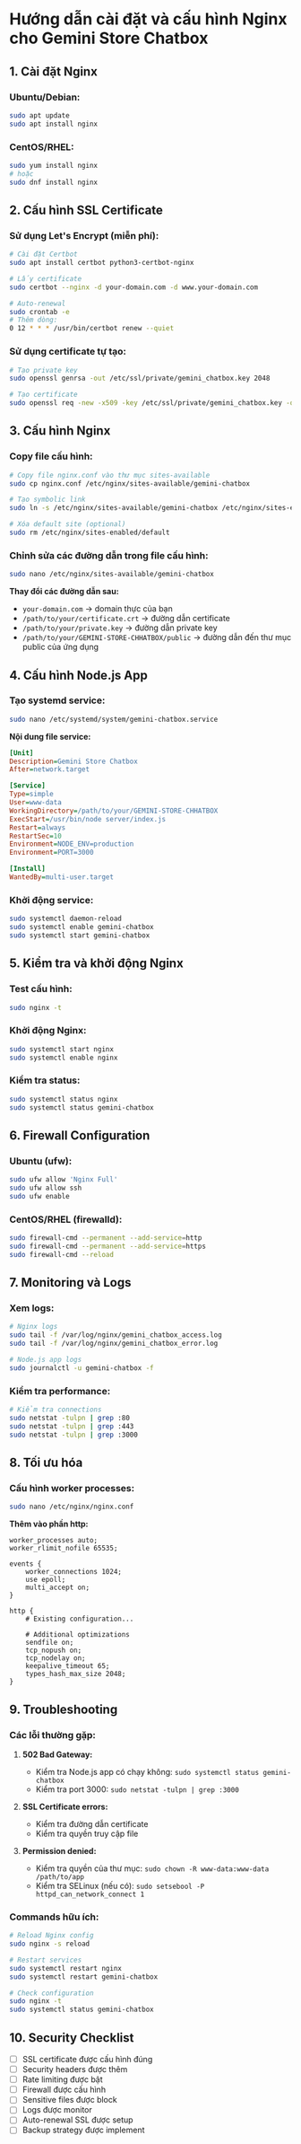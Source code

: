 # Hướng dẫn cài đặt và cấu hình Nginx cho Gemini Store Chatbox

## 1. Cài đặt Nginx

### Ubuntu/Debian:
```bash
sudo apt update
sudo apt install nginx
```

### CentOS/RHEL:
```bash
sudo yum install nginx
# hoặc
sudo dnf install nginx
```

## 2. Cấu hình SSL Certificate

### Sử dụng Let's Encrypt (miễn phí):
```bash
# Cài đặt Certbot
sudo apt install certbot python3-certbot-nginx

# Lấy certificate
sudo certbot --nginx -d your-domain.com -d www.your-domain.com

# Auto-renewal
sudo crontab -e
# Thêm dòng:
0 12 * * * /usr/bin/certbot renew --quiet
```

### Sử dụng certificate tự tạo:
```bash
# Tạo private key
sudo openssl genrsa -out /etc/ssl/private/gemini_chatbox.key 2048

# Tạo certificate
sudo openssl req -new -x509 -key /etc/ssl/private/gemini_chatbox.key -out /etc/ssl/certs/gemini_chatbox.crt -days 365
```

## 3. Cấu hình Nginx

### Copy file cấu hình:
```bash
# Copy file nginx.conf vào thư mục sites-available
sudo cp nginx.conf /etc/nginx/sites-available/gemini-chatbox

# Tạo symbolic link
sudo ln -s /etc/nginx/sites-available/gemini-chatbox /etc/nginx/sites-enabled/

# Xóa default site (optional)
sudo rm /etc/nginx/sites-enabled/default
```

### Chỉnh sửa các đường dẫn trong file cấu hình:
```bash
sudo nano /etc/nginx/sites-available/gemini-chatbox
```

**Thay đổi các đường dẫn sau:**
- `your-domain.com` → domain thực của bạn
- `/path/to/your/certificate.crt` → đường dẫn certificate
- `/path/to/your/private.key` → đường dẫn private key
- `/path/to/your/GEMINI-STORE-CHHATBOX/public` → đường dẫn đến thư mục public của ứng dụng

## 4. Cấu hình Node.js App

### Tạo systemd service:
```bash
sudo nano /etc/systemd/system/gemini-chatbox.service
```

**Nội dung file service:**
```ini
[Unit]
Description=Gemini Store Chatbox
After=network.target

[Service]
Type=simple
User=www-data
WorkingDirectory=/path/to/your/GEMINI-STORE-CHHATBOX
ExecStart=/usr/bin/node server/index.js
Restart=always
RestartSec=10
Environment=NODE_ENV=production
Environment=PORT=3000

[Install]
WantedBy=multi-user.target
```

### Khởi động service:
```bash
sudo systemctl daemon-reload
sudo systemctl enable gemini-chatbox
sudo systemctl start gemini-chatbox
```

## 5. Kiểm tra và khởi động Nginx

### Test cấu hình:
```bash
sudo nginx -t
```

### Khởi động Nginx:
```bash
sudo systemctl start nginx
sudo systemctl enable nginx
```

### Kiểm tra status:
```bash
sudo systemctl status nginx
sudo systemctl status gemini-chatbox
```

## 6. Firewall Configuration

### Ubuntu (ufw):
```bash
sudo ufw allow 'Nginx Full'
sudo ufw allow ssh
sudo ufw enable
```

### CentOS/RHEL (firewalld):
```bash
sudo firewall-cmd --permanent --add-service=http
sudo firewall-cmd --permanent --add-service=https
sudo firewall-cmd --reload
```

## 7. Monitoring và Logs

### Xem logs:
```bash
# Nginx logs
sudo tail -f /var/log/nginx/gemini_chatbox_access.log
sudo tail -f /var/log/nginx/gemini_chatbox_error.log

# Node.js app logs
sudo journalctl -u gemini-chatbox -f
```

### Kiểm tra performance:
```bash
# Kiểm tra connections
sudo netstat -tulpn | grep :80
sudo netstat -tulpn | grep :443
sudo netstat -tulpn | grep :3000
```

## 8. Tối ưu hóa

### Cấu hình worker processes:
```bash
sudo nano /etc/nginx/nginx.conf
```

**Thêm vào phần http:**
```nginx
worker_processes auto;
worker_rlimit_nofile 65535;

events {
    worker_connections 1024;
    use epoll;
    multi_accept on;
}

http {
    # Existing configuration...
    
    # Additional optimizations
    sendfile on;
    tcp_nopush on;
    tcp_nodelay on;
    keepalive_timeout 65;
    types_hash_max_size 2048;
}
```

## 9. Troubleshooting

### Các lỗi thường gặp:

1. **502 Bad Gateway:**
   - Kiểm tra Node.js app có chạy không: `sudo systemctl status gemini-chatbox`
   - Kiểm tra port 3000: `sudo netstat -tulpn | grep :3000`

2. **SSL Certificate errors:**
   - Kiểm tra đường dẫn certificate
   - Kiểm tra quyền truy cập file

3. **Permission denied:**
   - Kiểm tra quyền của thư mục: `sudo chown -R www-data:www-data /path/to/app`
   - Kiểm tra SELinux (nếu có): `sudo setsebool -P httpd_can_network_connect 1`

### Commands hữu ích:
```bash
# Reload Nginx config
sudo nginx -s reload

# Restart services
sudo systemctl restart nginx
sudo systemctl restart gemini-chatbox

# Check configuration
sudo nginx -t
sudo systemctl status gemini-chatbox
```

## 10. Security Checklist

- [ ] SSL certificate được cấu hình đúng
- [ ] Security headers được thêm
- [ ] Rate limiting được bật
- [ ] Firewall được cấu hình
- [ ] Sensitive files được block
- [ ] Logs được monitor
- [ ] Auto-renewal SSL được setup
- [ ] Backup strategy được implement
